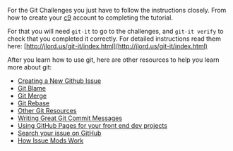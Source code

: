 For the Git Challenges you just have to follow the instructions closely. From how to create your [c9](http://c9.io/) account to completing the tutorial.

For that you will need `git-it` to go to the challenges, and `git-it verify` to check that you completed it correctly. For detailed instructions read them here: [http://jlord.us/git-it/index.html](http://jlord.us/git-it/index.html)

After you learn how to use git, here are other resources to help you learn more about git:

- [Creating a New Github Issue](Creating-a-New-Github-Issue)
- [Git Blame](Git-Blame)
- [Git Merge](Git-Merge)
- [Git Rebase](Git-Rebase)
- [Other Git Resources](Git-Resources)
- [Writing Great Git Commit Messages](Writing-great-git-commit-message)
- [Using GitHub Pages for your front end dev projects](Using-Github-Pages-for-your-front-end-development-projects)
- [Search your issue on GitHub](Searching-for-Your-Issue-on-Github)
- [How Issue Mods Work](How-GitHub-Issue-Moderators-AKA-Issue-Mods-Work)
